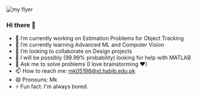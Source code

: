 
<!--
**mehhdiii/mehhdiii** is a ✨ _special_ ✨ repository because its `README.md` (this file) appears on your GitHub profile.

Here are some ideas to get you started:
-->
![my flyer](https://user-images.githubusercontent.com/60067141/121791883-2b1c1f00-cc08-11eb-8b73-4d81ae1a8dcd.png)


### Hi there 👋

- 🔭 I’m currently working on Estimation Problems for Object Tracking  
- 🌱 I’m currently learning Advanced ML and Computer Vision
- 👯 I’m looking to collaborate on Design projects
- 🤔 I will be possibly (99.99% probability) looking for help with MATLAB
- 💬 Ask me to solve problems (I love brainstorming ❤)
- 📫 How to reach me: mk05198@st.habib.edu.pk
- 😄 Pronouns: Mk
- ⚡ Fun fact: I'm always bored. 




